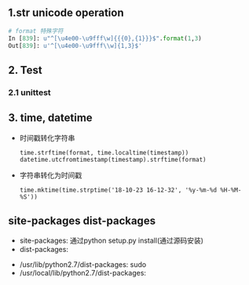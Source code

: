 ## 1.str unicode operation

```python
# format 特殊字符
In [839]: u"^[\u4e00-\u9fff\w]{{{0},{1}}}$".format(1,3)
Out[839]: u'^[\u4e00-\u9fff\\w]{1,3}$'
```


## 2. Test
### 2.1 unittest


## 3. time, datetime
- 时间戳转化字符串

      time.strftime(format, time.localtime(timestamp))
      datetime.utcfromtimestamp(timestamp).strftime(format)

- 字符串转化为时间戳

      time.mktime(time.strptime('18-10-23 16-12-32', '%y-%m-%d %H-%M-%S'))

## site-packages dist-packages
- site-packages: 通过python setup.py install(通过源码安装)
- dist-packages:
 + /usr/lib/python2.7/dist-packages: sudo
 + /usr/local/lib/python2.7/dist-packages:
